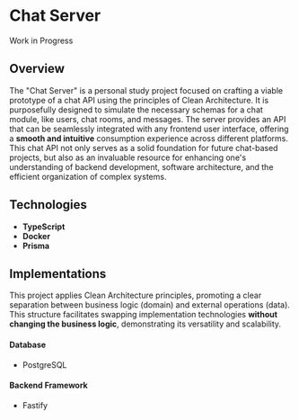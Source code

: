 # Chat Server

Work in Progress

## Overview

The "Chat Server" is a personal study project focused on crafting a viable prototype of a chat API using the principles of Clean Architecture. It is purposefully designed to simulate the necessary schemas for a chat module, like users, chat rooms, and messages. The server provides an API that can be seamlessly integrated with any frontend user interface, offering a **smooth and intuitive** consumption experience across different platforms. This chat API not only serves as a solid foundation for future chat-based projects, but also as an invaluable resource for enhancing one's understanding of backend development, software architecture, and the efficient organization of complex systems.

## Technologies

-   **TypeScript**
-   **Docker**
-   **Prisma**

## Implementations
This project applies Clean Architecture principles, promoting a clear separation between business logic (domain) and external operations (data). This structure facilitates swapping implementation technologies **without changing the business logic**, demonstrating its versatility and scalability.

#### Database
-  PostgreSQL
#### Backend Framework
-  Fastify
